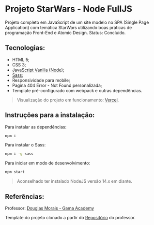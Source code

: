 # Projeto StarWars - Node FullJS
Projeto completo em JavaScript de um site modelo no SPA (Single Page Application) com temática StarWars utilizando boas práticas de programação Front-End e Atomic Design.
Status: Concluído.

## Tecnologias:
- HTML 5;
- CSS 3;
- [JavaScript Vanilla (Node)](https://nodejs.org/);
- [Sass](https://sass-lang.com/);
- Responsividade para mobile;
- Pagina 404 Error - Not Found personalizada;
- Template pré-configurado com webpack e outras dependências.

> Visualização do projeto em funcionamento: [Vercel](https://gama-academy-spa-star-wars.vercel.app/).

## Instruções para a instalação:
Para instalar as dependências:

```sh
npm i
```

Para instalar o Sass:
```sh
npm i -g sass
```

Para iniciar em modo de desenvolvimento:
```sh
npm start
```

 > Aconselhado ter instalado NodeJS versão 14.x em diante.

## Referências:
Professor: [Douglas Morais - Gama Academy](https://github.com/mrdouglasmorais)

 Template do projeto clonado a partir do [Repositório](https://github.com/mrdouglasmorais/template-node-fulljs) do professor.
